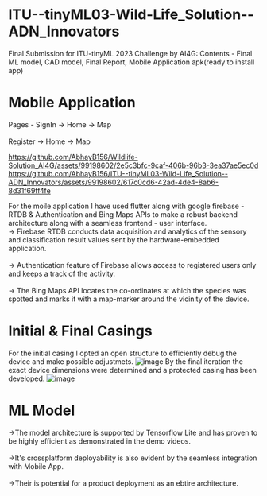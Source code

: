 # ITU--tinyML03-Wild-Life_Solution--ADN_Innovators
Final Submission for ITU-tinyML 2023 Challenge by AI4G: Contents - Final ML model, CAD model, Final Report, Mobile Application apk(ready to install app)
# Mobile Application
Pages - 
SignIn -> Home -> Map <br />  
Register -> Home -> Map

https://github.com/AbhayB156/Wildlife-Solution_AI4G/assets/99198602/2e5c3bfc-9caf-406b-96b3-3ea37ae5ec0d
https://github.com/AbhayB156/ITU--tinyML03-Wild-Life_Solution--ADN_Innovators/assets/99198602/617c0cd6-42ad-4de4-8ab6-8d31f69ff4fe


For the moile application I have used flutter along with google firebase - RTDB & Authentication and Bing Maps APIs to make a robust backend architecture along with a seamless frontend - user interface.<br />
-> Firebase RTDB conducts data acquisition and analytics of the sensory and classification result values sent by the hardware-embedded application.<br />  
-> Authentication feature of Firebase allows access to registered users only and keeps a track of the activity.<br />  
-> The Bing Maps API locates the co-ordinates at which the species was spotted and marks it with a map-marker around the vicinity of the device.

# Initial & Final Casings
For the initial casing I opted an open structure to efficiently debug the device and make possible adjustmets.
![image](https://github.com/AbhayB156/ITU--tinyML03-Wild-Life_Solution--ADN_Innovators/assets/99198602/3533beb7-e7e5-4ba3-8ba4-fbf09e87daec)
By the final iteration the exact device dimensions were determined and a protected casing has been developed.
![image](https://github.com/AbhayB156/ITU--tinyML03-Wild-Life_Solution--ADN_Innovators/assets/99198602/9bf946fd-e98b-49c8-871f-81857d98f3a9)

# ML Model
->The model architecture is supported by Tensorflow Lite and has proven to be highly efficient as demonstrated in the demo videos.<br />  
->It's crossplatform deployability is also evident by the seamless integration with Mobile App.<br />  
->Their is potential for a product deployment as an ebtire architecture.
